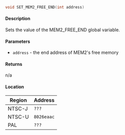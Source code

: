 ```c
void SET_MEM2_FREE_END(int address)
```

#### Description

Sets the value of the MEM2_FREE_END global variable.

#### Parameters
  - `address` - the end address of MEM2's free memory

#### Returns

n/a

#### Location

| Region      | Address      |
| ----------- | ------------ |
| NTSC-J      | `???`        |
| NTSC-U      | `8026eaac`   |
| PAL         | `???`        |